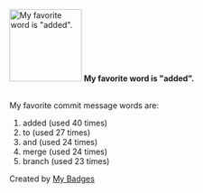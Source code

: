<img src="https://github.com/my-badges/my-badges/blob/master/src/all-badges/favorite-word/favorite-word.png?raw=true" alt="My favorite word is &quot;added&quot;." title="My favorite word is &quot;added&quot;." width="128">
<strong>My favorite word is &quot;added&quot;.</strong>
<br><br>

My favorite commit message words are:

1. added (used 40 times)
2. to (used 27 times)
3. and (used 24 times)
4. merge (used 24 times)
5. branch (used 23 times)


Created by <a href="https://github.com/my-badges/my-badges">My Badges</a>
